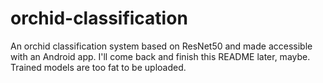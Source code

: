 # orchid-classification
An orchid classification system based on ResNet50 and made accessible with an Android app.
I'll come back and finish this README later, maybe.
Trained models are too fat to be uploaded.
